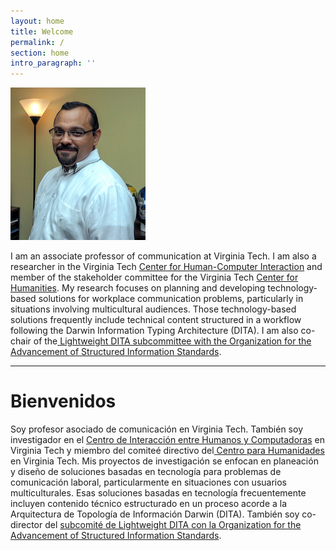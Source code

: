 ```yaml
---
layout: home
title: Welcome
permalink: /
section: home
intro_paragraph: ''
---
```

![Carlos Evia](/assets/img/uploads/ce.jpg)

I am an associate professor of communication at Virginia Tech. I am also a researcher in the Virginia Tech [Center for Human-Computer Interaction](http://hci.vt.edu/) and member of the stakeholder committee for the Virginia Tech [Center for Humanities](https://liberalarts.vt.edu/research-centers/center-for-humanities.html). My research focuses on planning and developing technology-based solutions for workplace communication problems, particularly in situations involving multicultural audiences. Those technology-based solutions frequently include technical content structured in a workflow following the Darwin Information Typing Architecture (DITA). I am also co-chair of the[ Lightweight DITA subcommittee with the Organization for the Advancement of Structured Information Standards](https://www.oasis-open.org/committees/tc_home.php?wg_abbrev=dita-lightweight-dita).

- - -

# Bienvenidos

Soy profesor asociado de comunicación en Virginia Tech. También soy investigador en el [Centro de Interacción entre Humanos y Computadoras](http://hci.vt.edu/) en Virginia Tech y miembro del comiteé directivo del[ Centro para Humanidades](https://liberalarts.vt.edu/research-centers/center-for-humanities.html) en Virginia Tech. Mis proyectos de investigación se enfocan en planeación y diseño de soluciones basadas en tecnología para problemas de comunicación laboral, particularmente en situaciones con usuarios multiculturales. Esas soluciones basadas en tecnología frecuentemente incluyen contenido técnico estructurado en un proceso acorde a la Arquitectura de Topología de Información Darwin (DITA). También soy co-director del [subcomité de Lightweight DITA con la Organization for the Advancement of Structured Information Standards](https://www.oasis-open.org/committees/tc_home.php?wg_abbrev=dita-lightweight-dita).
